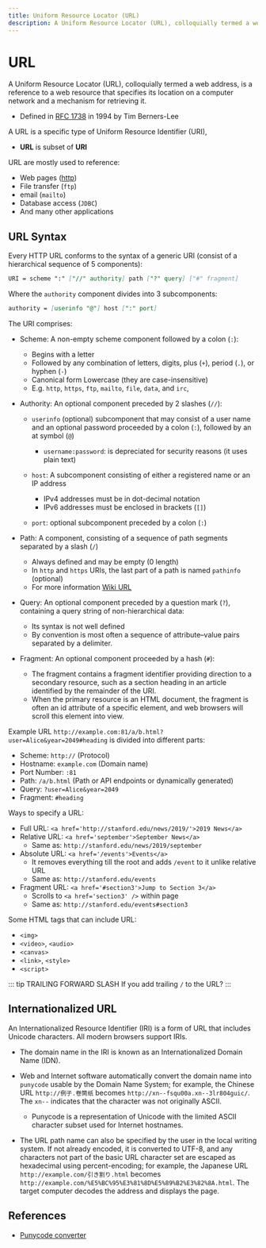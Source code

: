 ```yaml
---
title: Uniform Resource Locator (URL)
description: A Uniform Resource Locator (URL), colloquially termed a web address.
---
```


# URL

A Uniform Resource Locator (URL), colloquially termed a web address, is a reference to a web resource that specifies its location on a computer network and a mechanism for retrieving it.

- Defined in [RFC 1738](https://datatracker.ietf.org/doc/html/rfc1738) in 1994 by Tim Berners-Lee

A URL is a specific type of Uniform Resource Identifier (URI),

- **URL** is subset of **URI**

URL are mostly used to reference:

- Web pages ([http](./HTTP.md))
- File transfer (`ftp`)
- email (`mailto`)
- Database access (`JDBC`)
- And many other applications

## URL Syntax

Every HTTP URL conforms to the syntax of a generic URI (consist of a hierarchical sequence of 5 components):

```markdown
URI = scheme ":" ["//" authority] path ["?" query] ["#" fragment]
```

Where the `authority` component divides into 3 subcomponents:

```markdown
authority = [userinfo "@"] host [":" port]
```

The URI comprises:

- Scheme: A non-empty scheme component followed by a colon (`:`):

  - Begins with a letter
  - Followed by any combination of letters, digits, plus (`+`), period (`.`), or hyphen (`-`)
  - Canonical form Lowercase (they are case-insensitive)
  - E.g. `http`, `https`, `ftp`, `mailto`, `file`, `data`, and `irc`,

- Authority: An optional component preceded by 2 slashes (`//`):

  - `userinfo` (optional) subcomponent that may consist of a user name and an optional password proceeded by a colon (`:`), followed by an at symbol (`@`)

    - `username:password`: is depreciated for security reasons (it uses plain text)

  - `host`: A subcomponent consisting of either a registered name or an IP address

    - IPv4 addresses must be in dot-decimal notation
    - IPv6 addresses must be enclosed in brackets (`[]`)

  - `port`: optional subcomponent preceded by a colon (`:`)

- Path: A component, consisting of a sequence of path segments separated by a slash (`/`)

  - Always defined and may be empty (0 length)
  - In `http` and `https` URIs, the last part of a path is named `pathinfo` (optional)
  - For more information [Wiki URL](https://en.wikipedia.org/wiki/URL)

- Query: An optional component preceded by a question mark (`?`), containing a query string of non-hierarchical data:

  - Its syntax is not well defined
  - By convention is most often a sequence of attribute–value pairs separated by a delimiter.

- Fragment: An optional component proceeded by a hash (`#`):

  - The fragment contains a fragment identifier providing direction to a secondary resource, such as a section heading in an article identified by the remainder of the URI.
  - When the primary resource is an HTML document, the fragment is often an id attribute of a specific element, and web browsers will scroll this element into view.

Example URL `http://example.com:81/a/b.html?user=Alice&year=2049#heading` is divided into different parts:

- Scheme: `http://` (Protocol)
- Hostname: `example.com` (Domain name)
- Port Number: `:81`
- Path: `/a/b.html` (Path or API endpoints or dynamically generated)
- Query: `?user=Alice&year=2049`
- Fragment: `#heading`

Ways to specify a URL:

- Full URL: `<a href='http://stanford.edu/news/2019/'>2019 News</a>`
- Relative URL: `<a href='september'>September News</a>`
  - Same as: `http://stanford.edu/news/2019/september`
- Absolute URL: `<a href='/events'>Events</a>`
  - It removes everything till the root and adds `/event` to it unlike relative URL
  - Same as: `http://stanford.edu/events`
- Fragment URL: `<a href='#section3'>Jump to Section 3</a>`
  - Scrolls to `<a href='section3' />` within page
  - Same as: `http://stanford.edu/events#section3`

Some HTML tags that can include URL:

- `<img>`
- `<video>`, `<audio>`
- `<canvas>`
- `<link>`, `<style>`
- `<script>`

::: tip TRAILING FORWARD SLASH
If you add trailing `/` to the URL?
:::

## Internationalized URL

An Internationalized Resource Identifier (IRI) is a form of URL that includes Unicode characters. All modern browsers support IRIs.

- The domain name in the IRI is known as an Internationalized Domain Name (IDN).

- Web and Internet software automatically convert the domain name into `punycode` usable by the Domain Name System; for example, the Chinese URL `http://例子.卷筒纸` becomes `http://xn--fsqu00a.xn--3lr804guic/`. The `xn--` indicates that the character was not originally ASCII.

  - Punycode is a representation of Unicode with the limited ASCII character subset used for Internet hostnames.

- The URL path name can also be specified by the user in the local writing system. If not already encoded, it is converted to UTF-8, and any characters not part of the basic URL character set are escaped as hexadecimal using percent-encoding; for example, the Japanese URL `http://example.com/引き割り.html` becomes `http://example.com/%E5%BC%95%E3%81%8D%E5%89%B2%E3%82%8A.html`. The target computer decodes the address and displays the page.

## References

- [Punycode converter](https://www.punycoder.com/)
